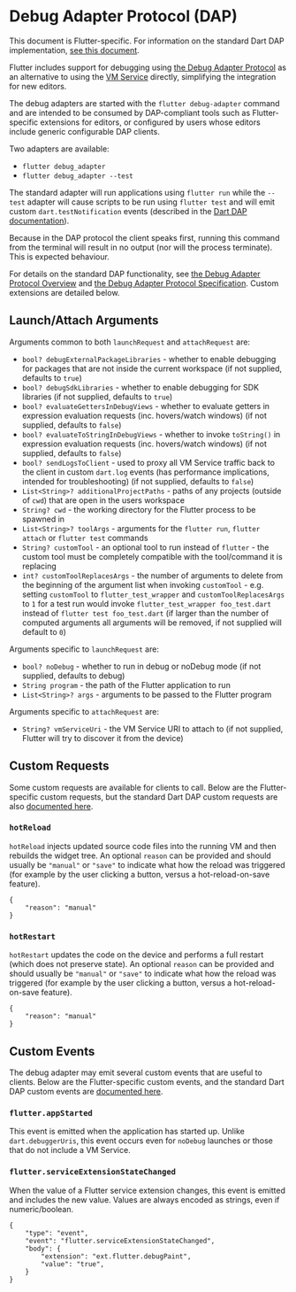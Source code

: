 # Debug Adapter Protocol (DAP)

This document is Flutter-specific. For information on the standard Dart DAP implementation, [see this document](https://github.com/dart-lang/sdk/blob/main/pkg/dds/tool/dap/README.md).

Flutter includes support for debugging using [the Debug Adapter Protocol](https://microsoft.github.io/debug-adapter-protocol/) as an alternative to using the [VM Service](https://github.com/dart-lang/sdk/blob/master/runtime/vm/service/service.md) directly, simplifying the integration for new editors.

The debug adapters are started with the `flutter debug-adapter` command and are intended to be consumed by DAP-compliant tools such as Flutter-specific extensions for editors, or configured by users whose editors include generic configurable DAP clients.

Two adapters are available:

- `flutter debug_adapter`
- `flutter debug_adapter --test`

The standard adapter will run applications using `flutter run` while the `--test` adapter will cause scripts to be run using `flutter test` and will emit custom `dart.testNotification` events (described in the [Dart DAP documentation](https://github.com/dart-lang/sdk/blob/main/pkg/dds/tool/dap/README.md#darttestnotification)).

Because in the DAP protocol the client speaks first, running this command from the terminal will result in no output (nor will the process terminate). This is expected behaviour.

For details on the standard DAP functionality, see [the Debug Adapter Protocol Overview](https://microsoft.github.io/debug-adapter-protocol/) and [the Debug Adapter Protocol Specification](https://microsoft.github.io/debug-adapter-protocol/specification). Custom extensions are detailed below.

## Launch/Attach Arguments

Arguments common to both `launchRequest` and `attachRequest` are:

- `bool? debugExternalPackageLibraries` - whether to enable debugging for packages that are not inside the current workspace (if not supplied, defaults to `true`)
- `bool? debugSdkLibraries` - whether to enable debugging for SDK libraries (if not supplied, defaults to `true`)
- `bool? evaluateGettersInDebugViews` - whether to evaluate getters in expression evaluation requests (inc. hovers/watch windows) (if not supplied, defaults to `false`)
- `bool? evaluateToStringInDebugViews` - whether to invoke `toString()` in expression evaluation requests (inc. hovers/watch windows) (if not supplied, defaults to `false`)
- `bool? sendLogsToClient` - used to proxy all VM Service traffic back to the client in custom `dart.log` events (has performance implications, intended for troubleshooting) (if not supplied, defaults to `false`)
- `List<String>? additionalProjectPaths` - paths of any projects (outside of `cwd`) that are open in the users workspace
- `String? cwd` - the working directory for the Flutter process to be spawned in
- `List<String>? toolArgs` - arguments for the `flutter run`, `flutter attach` or `flutter test` commands
- `String? customTool` - an optional tool to run instead of `flutter` - the custom tool must be completely compatible with the tool/command it is replacing
- `int? customToolReplacesArgs` - the number of arguments to delete from the beginning of the argument list when invoking `customTool` - e.g. setting `customTool` to `flutter_test_wrapper` and `customToolReplacesArgs` to `1` for a test run would invoke `flutter_test_wrapper foo_test.dart` instead of `flutter test foo_test.dart` (if larger than the number of computed arguments all arguments will be removed, if not supplied will default to `0`)

Arguments specific to `launchRequest` are:

- `bool? noDebug` - whether to run in debug or noDebug mode (if not supplied, defaults to debug)
- `String program` - the path of the Flutter application to run
- `List<String>? args` - arguments to be passed to the Flutter program

Arguments specific to `attachRequest` are:

- `String? vmServiceUri` - the VM Service URI to attach to (if not supplied, Flutter will try to discover it from the device)

## Custom Requests

Some custom requests are available for clients to call. Below are the Flutter-specific custom requests, but the standard Dart DAP custom requests are also [documented here](https://github.com/dart-lang/sdk/blob/main/pkg/dds/tool/dap/README.md#custom-requests).

### `hotReload`

`hotReload` injects updated source code files into the running VM and then rebuilds the widget tree. An optional `reason` can be provided and should usually be `"manual"` or `"save"` to indicate what how the reload was triggered (for example by the user clicking a button, versus a hot-reload-on-save feature).

```
{
	"reason": "manual"
}
```

### `hotRestart`

`hotRestart` updates the code on the device and performs a full restart (which does not preserve state). An optional `reason` can be provided and should usually be `"manual"` or `"save"` to indicate what how the reload was triggered (for example by the user clicking a button, versus a hot-reload-on-save feature).

```
{
	"reason": "manual"
}
```

## Custom Events

The debug adapter may emit several custom events that are useful to clients. Below are the Flutter-specific custom events, and the standard Dart DAP custom events are [documented here](https://github.com/dart-lang/sdk/blob/main/pkg/dds/tool/dap/README.md#custom-events).

### `flutter.appStarted`

This event is emitted when the application has started up. Unlike `dart.debuggerUris`, this event occurs even for `noDebug` launches or those that do not include a VM Service.

### `flutter.serviceExtensionStateChanged`

When the value of a Flutter service extension changes, this event is emitted and includes the new value. Values are always encoded as strings, even if numeric/boolean.

```
{
	"type": "event",
	"event": "flutter.serviceExtensionStateChanged",
	"body": {
		"extension": "ext.flutter.debugPaint",
		"value": "true",
	}
}
```
